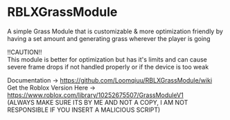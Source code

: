 # RBLXGrassModule
A simple Grass Module that is customizable &amp; more optimization friendly by having a set amount and generating grass wherever the player is going

!!CAUTION!!  
This module is better for optimization but has it's limits and can cause severe frame drops if not handled properly or if the device is too weak  

Documentation -> https://github.com/Loomqiuu/RBLXGrassModule/wiki  
Get the Roblox Version Here -> https://www.roblox.com/library/10252675507/GrassModuleV1  
(ALWAYS MAKE SURE ITS BY ME AND NOT A COPY, I AM NOT RESPONSIBLE IF YOU INSERT A MALICIOUS SCRIPT)
